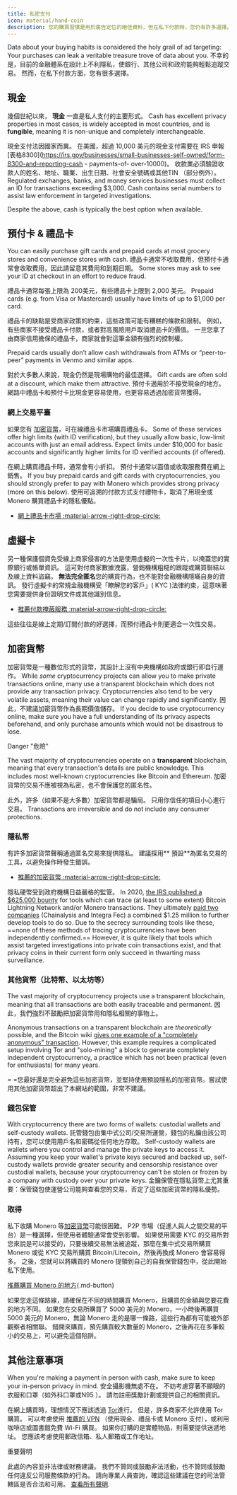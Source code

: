 ```yaml
---
title: 私密支付
icon: material/hand-coin
description: 您的購買習慣是用於廣告定位的絕佳資料，但在私下付款時，您仍有許多選擇。
---
```


Data about your buying habits is considered the holy grail of ad targeting: Your purchases can leak a veritable treasure trove of data about you. 不幸的是，目前的金融體系在設計上不利隱私，使銀行、其他公司和政府能夠輕鬆追蹤交易。 然而，在私下付款方面，您有很多選擇。

## 現金

幾個世紀以來， **現金** 一直是私人支付的主要形式。 Cash has excellent privacy properties in most cases, is widely accepted in most countries, and is **fungible**, meaning it is non-unique and completely interchangeable.

現金支付法因國家而異。 在美國，超過 10,000 美元的現金支付需要在 IRS 申報 [表格8300](https://irs.gov/businesses/small-businesses-self-owned/form-8300-and-reporting-cash - payments-of- over-10000)。 收款業必須驗證收款人的姓名、地址、職業、出生日期、社會安全號碼或其他TIN （部分例外）。 Regulated exchanges, banks, and money services businesses must collect an ID for transactions exceeding $3,000. Cash contains serial numbers to assist law enforcement in targeted investigations.

Despite the above, cash is typically the best option when available.

## 預付卡 & 禮品卡

You can easily purchase gift cards and prepaid cards at most grocery stores and convenience stores with cash. 禮品卡通常不收取費用，但預付卡通常會收取費用，因此請留意其費用和到期日期。 Some stores may ask to see your ID at checkout in an effort to reduce fraud.

禮品卡通常每張上限為 200美元，有些禮品卡上限到 2,000 美元。 Prepaid cards (e.g. from Visa or Mastercard) usually have limits of up to $1,000 per card.

禮品卡的缺點是受商家政策的約束，這些政策可能有糟糕的條款和限制。 例如，有些商家不接受禮品卡付款，或者對高風險用戶取消禮品卡的價值。 一旦您拿了由商家信用擔保的禮品卡，商家就會對這筆金額有強烈的控制權。

Prepaid cards usually don’t allow cash withdrawals from ATMs or “peer-to-peer” payments in Venmo and similar apps.

對於大多數人來說，現金仍然是現場購物的最佳選擇。 Gift cards are often sold at a discount, which make them attractive. 預付卡適用於不接受現金的地方。 網路中禮品卡和預付卡比現金更容易使用，也更容易透過加密貨幣獲得。

### 網上交易平臺

如果您有 [加密貨幣](../cryptocurrency.md)，可在線禮品卡市場購買禮品卡。 Some of these services offer high limits (with ID verification), but they usually allow basic, low-limit accounts with just an email address. Expect limits under $10,000 for basic accounts and significantly higher limits for ID verified accounts (if offered).

在網上購買禮品卡時，通常會有小折扣。 預付卡通常以面值或收取服務費在網上銷售。 If you buy prepaid cards and gift cards with cryptocurrencies, you should strongly prefer to pay with Monero which provides strong privacy (more on this below). 使用可追溯的付款方式支付禮物卡，取消了用現金或 Monero 購買禮品卡的隱私優點。

- [網上禮品卡市場 :material-arrow-right-drop-circle:](../financial-services.md#gift-card-marketplaces)

## 虛擬卡

另一種保護個資免受線上商家侵害的方法是使用虛擬的一次性卡片，以掩蓋您的實際銀行或帳單資訊。 這可對付商家數據洩露，營銷機構粗糙的跟蹤或購買聯結以及線上資料盜竊。  **無法完全匿名**您的購買行為，也不能對金融機構隱瞞自身的資訊。  發行虛擬卡的常規金融機構受「瞭解您的客戶」( KYC )法律約束，這意味著您需要提供身份證明文件或其他識別信息。

- [推薦付款掩蔽服務 :material-arrow-right-drop-circle:](../financial-services.md#payment-masking-services)

這些往往是線上定期/訂閱付款的好選擇，而預付禮品卡則更適合一次性交易。

## 加密貨幣

加密貨幣是一種數位形式的貨幣，其設計上沒有中央機構如政府或銀行即自行運作。 While *some* cryptocurrency projects can allow you to make private transactions online, many use a transparent blockchain which does not provide any transaction privacy. Cryptocurrencies also tend to be very volatile assets, meaning their value can change rapidly and significantly. 因此，不建議加密貨幣作為長期價值儲存。 If you decide to use cryptocurrency online, make sure you have a full understanding of its privacy aspects beforehand, and only purchase amounts which would not be disastrous to lose.

<div class="admonition danger" markdown>
<p class="admonition-title">Danger "危險"</p>

The vast majority of cryptocurrencies operate on a **transparent** blockchain, meaning that every transaction's details are public knowledge. This includes most well-known cryptocurrencies like Bitcoin and Ethereum. 加密貨幣的交易不應被視為私密，也不會保護您的匿名性。

此外，許多（如果不是大多數）加密貨幣都是騙局。 只用你信任的項目小心進行交易。 Transactions are irreversible and do not include any consumer protections.

</div>

### 隱私幣

有許多加密貨幣聲稱通過匿名交易來提供隱私。 建議探用** 預設**為匿名交易的工具，以避免操作時發生錯誤。

- [推薦的加密貨幣 :material-arrow-right-drop-circle:](../cryptocurrency.md#monero)

隱私硬幣受到政府機構日益嚴格的監管。 In 2020, [the IRS published a $625,000 bounty](https://forbes.com/sites/kellyphillipserb/2020/09/14/irs-will-pay-up-to-625000-if-you-can-crack-monero-other-privacy-coins/?sh=2e9808a085cc) for tools which can trace (at least to some extent) Bitcoin Lightning Network and/or Monero transactions. They ultimately [paid two companies](https://sam.gov/opp/5ab94eae1a8d422e88945b64181c6018/view) (Chainalysis and Integra Fec) a combined $1.25 million to further develop tools to do so. Due to the secrecy surrounding tools like these, ==none of these methods of tracing cryptocurrencies have been independently confirmed.== However, it is quite likely that tools which assist targeted investigations into private coin transactions exist, and that privacy coins in their current form only succeed in thwarting mass surveillance.

### 其他貨幣（比特幣、以太坊等）

The vast majority of cryptocurrency projects use a transparent blockchain, meaning that all transactions are both easily traceable and permanent. 因此，我們強烈不鼓勵把加密貨幣用和隱私相關的事物上。

Anonymous transactions on a transparent blockchain are *theoretically* possible, and the Bitcoin wiki [gives one example of a "completely anonymous" transaction](https://en.bitcoin.it/wiki/Privacy#Example_-_A_perfectly_private_donation). However, this example requires a complicated setup involving Tor and "solo-mining" a block to generate completely independent cryptocurrency, a practice which has not been practical (even for enthusiasts) for many years.

= =您最好還是完全避免這些加密貨幣，並堅持使用預設隱私的加密貨幣。嘗試使用其他加密貨幣超出了本網站的範圍，非常不建議。

### 錢包保管

With cryptocurrency there are two forms of wallets: custodial wallets and self-custody wallets. 託管錢包由集中式公司/交易所運營，錢包的私鑰由該公司持有，您可以使用用戶名和密碼從任何地方存取。 Self-custody wallets are wallets where you control and manage the private keys to access it. Assuming you keep your wallet's private keys secured and backed up, self-custody wallets provide greater security and censorship resistance over custodial wallets, because your cryptocurrency can't be stolen or frozen by a company with custody over your private keys. 金鑰保管在隱私貨幣上尤其重要：保管錢包使運營公司能夠查看您的交易，否定了這些加密貨幣的隱私優勢。

### 取得

私下收購 Monero 等[加密貨幣](../cryptocurrency.md)可能很困難。 P2P 市場（促進人與人之間交易的平台）是一種選擇，但使用者體驗通常會受到影響。 如果使用需要 KYC 的交易所對您來說是可以接受的，只要後續交易無法被追蹤，那麼在集中式交易所購買 Monero 或從 KYC 交易所購買 Bitcoin/Litecoin，然後再換成 Monero 會容易得多。 之後，您就可以將購買的 Monero 提領到自己的自我保管錢包中，從此開始私下使用。

[推薦購買 Monero 的地方](../cryptocurrency.md#buying-monero ""){.md-button}

如果您走這條路線，請確保在不同的時間購買 Monero，且購買的金額與您要花費的地方不同。 如果您在交易所購買了 5000 美元的 Monero，一小時後再購買 5000 美元的 Monero，無論 Monero 走的是哪一條路，這些行為都有可能被外部觀察者相關聯。 錯開來購買，預先購買較大數量的 Monero，之後再花在多筆較小的交易上，可以避免這個陷阱。

## 其他注意事項

When you're making a payment in person with cash, make sure to keep your in-person privacy in mind. 安全攝影機無處不在。 不妨考慮穿著不顯眼的衣服和口罩（如外科口罩或N95 ）。 請勿註冊獎勵計劃或提供自己的相關資訊。

在網上購買時，理想情況下應該透過 [Tor](tor-overview.md)進行。 但是，許多商家不允許使用 Tor 購買。 可以考慮使用 [推薦的 VPN](../vpn.md) （使用現金、禮品卡或 Monero 支付），或利用咖啡店或圖書館免費 Wi-Fi 購買。 如果你訂購的是實體物品，則需要提供送遞地址。 您應該考慮使用郵政信箱、私人郵箱或工作地址。

<div class="admonition tip" markdown>
<p class="admonition-title">重要聲明</p>

此處的內容並非法律或財務建議。 我們不贊同或鼓勵非法活動，也不贊同或鼓勵任何違反公司服務條款的行為。 請向專業人員查詢，確認這些建議在您的司法管轄區是否合法和可用。 [查看所有聲明](../about/notices.md).

</div>

